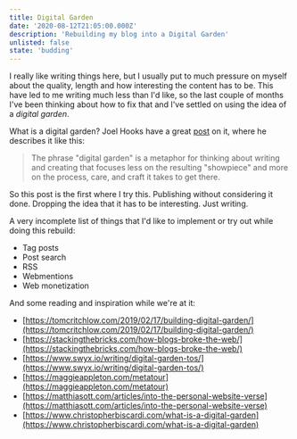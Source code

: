 ```yaml
---
title: Digital Garden
date: '2020-08-12T21:05:00.000Z'
description: 'Rebuilding my blog into a Digital Garden'
unlisted: false
state: 'budding'
---
```


I really like writing things here, but I usually put to much pressure on myself about the quality, length and how interesting the content has to be. This have led to me writing much less than I'd like, so the last couple of months I've been thinking about how to fix that and I've settled on using the idea of a _digital garden_.

What is a digital garden? Joel Hooks have a great [post](https://joelhooks.com/digital-garden) on it, where he describes it like this:

> The phrase "digital garden" is a metaphor for thinking about writing and creating that focuses less on the resulting "showpiece" and more on the process, care, and craft it takes to get there.

So this post is the first where I try this. Publishing without considering it done. Dropping the idea that it has to be interesting. Just writing.

A very incomplete list of things that I'd like to implement or try out while doing this rebuild:

- Tag posts
- Post search
- RSS
- Webmentions
- Web monetization

And some reading and inspiration while we're at it:

- [https://tomcritchlow.com/2019/02/17/building-digital-garden/](https://tomcritchlow.com/2019/02/17/building-digital-garden/)
- [https://stackingthebricks.com/how-blogs-broke-the-web/](https://stackingthebricks.com/how-blogs-broke-the-web/)
- [https://www.swyx.io/writing/digital-garden-tos/](https://www.swyx.io/writing/digital-garden-tos/)
- [https://maggieappleton.com/metatour](https://maggieappleton.com/metatour)
- [https://matthiasott.com/articles/into-the-personal-website-verse](https://matthiasott.com/articles/into-the-personal-website-verse)
- [https://www.christopherbiscardi.com/what-is-a-digital-garden](https://www.christopherbiscardi.com/what-is-a-digital-garden)
